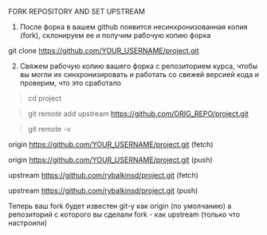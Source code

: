 FORK REPOSITORY AND SET UPSTREAM
1. После форка в вашем github появится несинхронизованная
копия (fork), склонируем ее и получим рабочую копию форка
  
  git clone https://github.com/YOUR_USERNAME/project.git

2. Свяжем рабочую копию вашего форка с репозиторием курса,
чтобы вы могли их синхронизировать и работать со свежей
версией кода и проверим, что это сработало
  > cd project
  
  > git remote add upstream https://github.com/ORIG_REPO/project.git
  
  > git remote -v
  
  origin https://github.com/YOUR_USERNAME/project.git (fetch)
  
  origin https://github.com/YOUR_USERNAME/project.git (push)
  
  upstream https://github.com/rybalkinsd/project.git (fetch)
  
  upstream https://github.com/rybalkinsd/project.git (push)

Теперь ваш fork будет известен git-у как origin (по умолчанию)
а репозиторий c которого вы сделали fork - как upstream (только что настроили)
